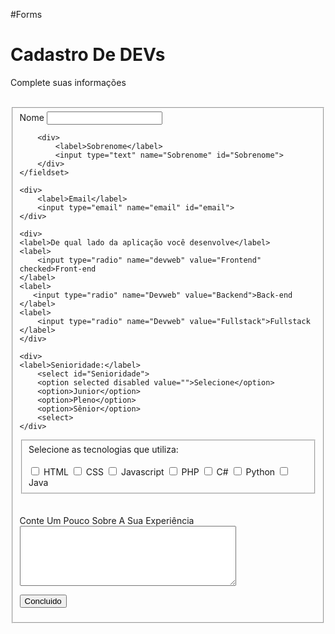 #Forms
<!DOCTYPE html>
<html lang="en">
<head>
    <meta charset="UTF-8">
    <meta name="viewport" content="width=device-width, initial-scale=1.0">
    <title>Cadastro</title>
</head>
<body>
    <div>
        <h1>Cadastro De DEVs</h1>
        <p>Complete suas informações</p>
        <br>
    </div>

<form>
    <fieldset>
        <div>
            <label>Nome</label>
            <input type="text" name="Nome" id="Nome">
        </div>

        <div>
            <label>Sobrenome</label>
            <input type="text" name="Sobrenome" id="Sobrenome">
        </div>
    </fieldset>

    <div>
        <label>Email</label>
        <input type="email" name="email" id="email">
    </div>

    <div>
    <label>De qual lado da aplicação você desenvolve</label>
    <label>
        <input type="radio" name="devweb" value="Frontend" checked>Front-end
    </label>
    <label>
       <input type="radio" name="Devweb" value="Backend">Back-end
    </label>
    <label>
        <input type="radio" name="Devweb" value="Fullstack">Fullstack
    </label>
    </div>

    <div>
    <label>Senioridade:</label>
        <select id="Senioridade">
        <option selected disabled value="">Selecione</option>
        <option>Junior</option>
        <option>Pleno</option>
        <option>Sênior</option>
        <select>
    </div>
</form>


<fieldset>
    <div>
        <label>Selecione as tecnologias que utiliza:</label><br><br>
        <input type="checkbox" id="tecnologia1" name="tecnologia1" value="HTML">
        <label for="tecnologia1">HTML</label>
        <input type="checkbox" id="tecnologia2" name="tecnologia2" value="CSS">
        <label for="tecnologia2">CSS</label>
        <input type="checkbox" id="tecnologia3" name="tecnologia3" value="Javascript">
        <label for="tecnologia3">Javascript</label>
        <input type="checkbox" id="tecnologia4" name="tecnologia4" value="PHP">
        <label for="tecnologia4">PHP</label>
        <input type="checkbox" id="tecnologia5" name="tecnologia5" value="C#">
        <label for="tecnologia5">C#</label>
        <input type="checkbox" id="tecnologia6" name="tecnologia6" value="Python">
        <label for="tecnologia6">Python</label>
        <input type="checkbox" id="tecnologia7" name="tecnologia7" value="Java">
        <label for="tecnologia7">Java</label>
    </div>
</fieldset>

<div>
    <br><br> 
    <label>Conte Um Pouco Sobre A Sua Experiência</label>
    <textarea rows="6" style="width:26em" id="experiencia" name="experiencia"></textarea>
</div>

<button type="submit">Concluido</button>

</body>
</html>
